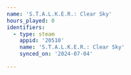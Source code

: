 ```yaml
---
name: 'S.T.A.L.K.E.R.: Clear Sky'
hours_played: 0
identifiers:
  - type: steam
    appid: '20510'
    name: 'S.T.A.L.K.E.R.: Clear Sky'
    synced_on: '2024-07-04'

---
```

